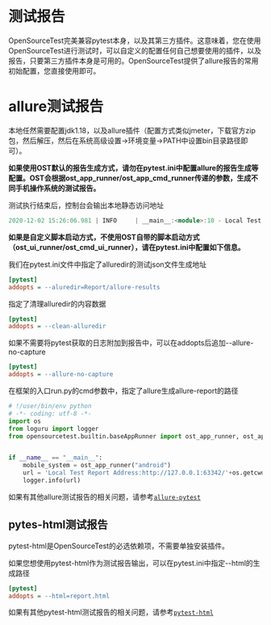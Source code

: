 # 测试报告

OpenSourceTest完美兼容pytest本身，以及其第三方插件。这意味着，您在使用OpenSourceTest进行测试时，可以自定义的配置任何自己想要使用的插件，以及报告，只要第三方插件本身是可用的。OpenSourceTest提供了allure报告的常用初始配置，您直接使用即可。

# allure测试报告

本地任然需要配置jdk1.18，以及allure插件（配置方式类似jmeter，下载官方zip包，然后解压，然后在系统高级设置->环境变量->PATH中设置bin目录路径即可）。

**如果使用OST默认的报告生成方式，请勿在pytest.ini中配置allure的报告生成等配置。OST会根据ost_app_runner/ost_app_cmd_runner传递的参数，生成不同手机操作系统的测试报告。**

测试执行结束后，控制台会输出本地静态访问地址

~~~verilog
2020-12-02 15:26:06.981 | INFO     | __main__:<module>:10 - Local Test Report Address:http://127.0.0.1:63342/uimodel/Report/android/allure-report/index.html 
~~~

**如果是自定义脚本启动方式，不使用OST自带的脚本启动方式（ost_ui_runner/ost_cmd_ui_runner），请在pytest.ini中配置如下信息。**

我们在pytest.ini文件中指定了alluredir的测试json文件生成地址

~~~ini
[pytest]
addopts = --aluredir=Report/allure-results
~~~

指定了清理alluredir的内容数据

~~~ini
[pytest]
addopts = --clean-alluredir
~~~

如果不需要将pytest获取的日志附加到报告中，可以在addopts后追加--allure-no-capture

~~~ini
[pytest]
addopts = --allure-no-capture
~~~

在框架的入口run.py的cmd参数中，指定了allure生成allure-report的路径

~~~python
# !/user/bin/env python
# -*- coding: utf-8 -*-
import os
from loguru import logger
from opensourcetest.builtin.baseAppRunner import ost_app_runner, ost_app_cmd_runner


if __name__ == "__main__":
    mobile_system = ost_app_runner("android")
    url = 'Local Test Report Address:http://127.0.0.1:63342/'+os.getcwd().split("\\")[-1]+f'/Report/{mobile_system.replace(" ", "_")}/allure-report/index.html '
    logger.info(url)
~~~

如果有其他allure测试报告的相关问题，请参考[`allure-pytest`](https://docs.qameta.io/allure/#_pytest)

## pytes-html测试报告

pytest-html是OpenSourceTest的必选依赖项，不需要单独安装插件。

如果您想使用pytest-html作为测试报告输出，可以在pytest.ini中指定--html的生成路径

~~~ini
[pytest]
addopts = --html=report.html
~~~

如果有其他pytest-html测试报告的相关问题，请参考[`pytest-html`](https://pypi.org/project/pytest-html/)

